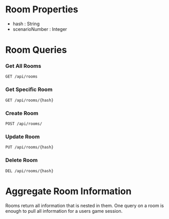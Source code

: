 # Room Properties

* hash : String
* scenarioNumber : Integer

# Room Queries

### Get All Rooms

    GET /api/rooms

### Get Specific Room

    GET /api/rooms/{hash}

### Create Room

    POST /api/rooms/

### Update Room

    PUT /api/rooms/{hash}

### Delete Room

    DEL /api/rooms/{hash}

# Aggregate Room Information

Rooms return all information that is nested in them. One query on a room is
enough to pull all information for a users game session.
